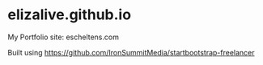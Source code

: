 # elizalive.github.io
My Portfolio site: escheltens.com

Built using https://github.com/IronSummitMedia/startbootstrap-freelancer
